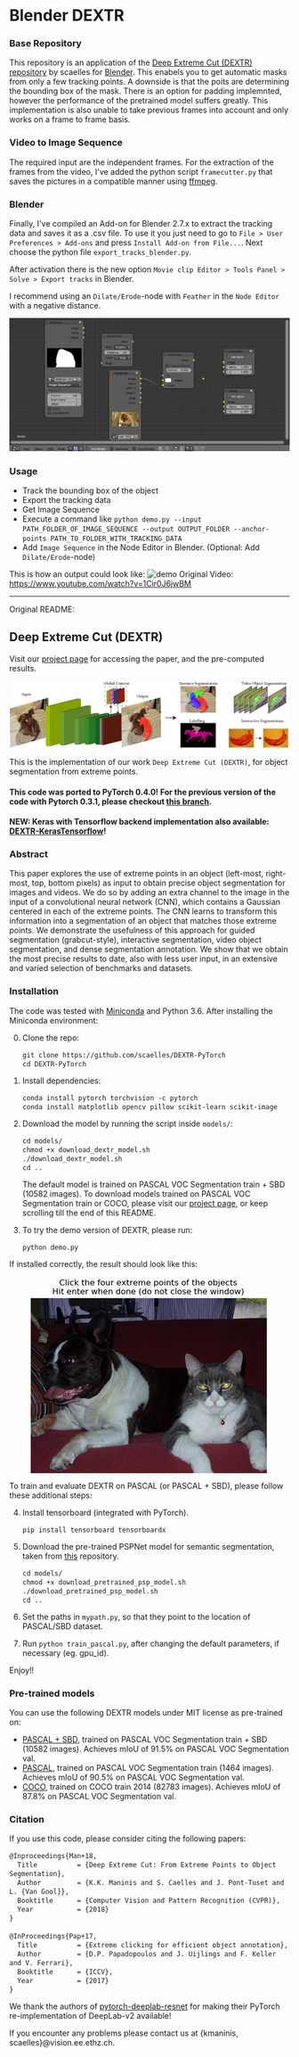 # Blender DEXTR

### Base Repository
This repository is an application of the [Deep Extreme Cut (DEXTR) repository](https://github.com/scaelles/DEXTR-PyTorch) by scaelles for [Blender](https://www.blender.org).
This enabels you to get automatic masks from only a few tracking points. A downside is that the poits are determining the bounding box of the mask. There is an option for padding implemnted, however the performance of the pretrained model suffers greatly. This implementation is also unable to take previous frames into account and only works on a frame to frame basis. 

### Video to Image Sequence
The required input are the independent frames. For the extraction of the frames from the video, I've added the python script `framecutter.py` that saves the pictures in a compatible manner using [ffmpeg](https://www.ffmpeg.org).


### Blender
Finally, I've compiled an Add-on for Blender 2.7.x to extract the tracking data and saves it as a .csv file. To use it you just need to go to `File > User Preferences > Add-ons` and press `Install Add-on from File...`. Next choose the python file `export_tracks_blender.py`. 

After activation there is the new option `Movie clip Editor > Tools Panel > Solve > Export tracks` in Blender. 

I recommend using an `Dilate/Erode`-node with `Feather` in the `Node Editor` with a negative distance.

![NodeEditor](https://github.com/lukas-blecher/Blender-DEXTR/blob/master/doc/node_editor.png?raw=true)

### Usage
 * Track the bounding box of the object
 * Export the tracking data
 * Get Image Sequence 
 * Execute a command like `python demo.py --input PATH_FOLDER_OF_IMAGE_SEQUENCE --output OUTPUT_FOLDER --anchor-points PATH_TO_FOLDER_WITH_TRACKING_DATA`
 * Add `Image Sequence` in the Node Editor in Blender. (Optional: Add `Dilate/Erode`-node)

This is how an output could look like: 
![demo](https://github.com/lukas-blecher/Blender-DEXTR/blob/master/doc/anim.gif?raw=true)
Original Video: https://www.youtube.com/watch?v=1Cir0J6jwBM

---

Original README:

## Deep Extreme Cut (DEXTR)
Visit our [project page](http://www.vision.ee.ethz.ch/~cvlsegmentation/dextr) for accessing the paper, and the pre-computed results.

![DEXTR](doc/dextr.png)

This is the implementation of our work `Deep Extreme Cut (DEXTR)`, for object segmentation from extreme points.

#### This code was ported to PyTorch 0.4.0! For the previous version of the code with Pytorch 0.3.1, please checkout [this branch](https://github.com/scaelles/DEXTR-PyTorch/tree/PyTorch-0.3.1).
#### NEW: Keras with Tensorflow backend implementation also available: [DEXTR-KerasTensorflow](https://github.com/scaelles/DEXTR-KerasTensorflow )!

### Abstract
This paper explores the use of extreme points in an object (left-most, right-most, top, bottom pixels) as input to obtain precise object segmentation for images and videos. We do so by adding an extra channel to the image in the input of a convolutional neural network (CNN), which contains a Gaussian centered in each of the extreme points. The CNN learns to transform this information into a segmentation of an object that matches those extreme points. We demonstrate the usefulness of this approach for guided segmentation (grabcut-style), interactive segmentation, video object segmentation, and dense segmentation annotation. We show that we obtain the most precise results to date, also with less user input, in an extensive and varied selection of benchmarks and datasets.

### Installation
The code was tested with [Miniconda](https://conda.io/miniconda.html) and Python 3.6. After installing the Miniconda environment:


0. Clone the repo:
    ```Shell
    git clone https://github.com/scaelles/DEXTR-PyTorch
    cd DEXTR-PyTorch
    ```
 
1. Install dependencies:
    ```Shell
    conda install pytorch torchvision -c pytorch
    conda install matplotlib opencv pillow scikit-learn scikit-image
    ```
  
2. Download the model by running the script inside ```models/```:
    ```Shell
    cd models/
    chmod +x download_dextr_model.sh
    ./download_dextr_model.sh
    cd ..
    ```
    The default model is trained on PASCAL VOC Segmentation train + SBD (10582 images). To download models trained on PASCAL VOC Segmentation train or COCO, please visit our [project page](http://www.vision.ee.ethz.ch/~cvlsegmentation/dextr/#downloads), or keep scrolling till the end of this README.

3. To try the demo version of DEXTR, please run:
    ```Shell
    python demo.py
    ```
If installed correctly, the result should look like this:
<p align="center"><img src="doc/github_teaser.gif" align="center" width=480 height=auto/></p>

To train and evaluate DEXTR on PASCAL (or PASCAL + SBD), please follow these additional steps:

4. Install tensorboard (integrated with PyTorch). 
    ```Shell
    pip install tensorboard tensorboardx
    ```

5. Download the pre-trained PSPNet model for semantic segmentation, taken from [this](https://github.com/isht7/pytorch-deeplab-resnet) repository.
    ```Shell
    cd models/
    chmod +x download_pretrained_psp_model.sh
    ./download_pretrained_psp_model.sh
    cd ..
    ```
6. Set the paths in ```mypath.py```, so that they point to the location of PASCAL/SBD dataset.

7. Run ```python train_pascal.py```, after changing the default parameters, if necessary (eg. gpu_id).

Enjoy!!

### Pre-trained models
You can use the following DEXTR models under MIT license as pre-trained on:
  * [PASCAL + SBD](https://data.vision.ee.ethz.ch/kmaninis/share/DEXTR/Downloads/models/dextr_pascal-sbd.pth), trained on PASCAL VOC Segmentation train + SBD (10582 images). Achieves mIoU of 91.5% on PASCAL VOC Segmentation val.
  * [PASCAL](https://data.vision.ee.ethz.ch/kmaninis/share/DEXTR/Downloads/models/dextr_pascal.pth), trained on PASCAL VOC Segmentation train (1464 images). Achieves mIoU of 90.5% on PASCAL VOC Segmentation val.
  * [COCO](https://data.vision.ee.ethz.ch/kmaninis/share/DEXTR/Downloads/models/dextr_coco.pth), trained on COCO train 2014 (82783 images). Achieves mIoU of 87.8% on PASCAL VOC Segmentation val.

### Citation
If you use this code, please consider citing the following papers:

	@Inproceedings{Man+18,
	  Title          = {Deep Extreme Cut: From Extreme Points to Object Segmentation},
	  Author         = {K.K. Maninis and S. Caelles and J. Pont-Tuset and L. {Van Gool}},
	  Booktitle      = {Computer Vision and Pattern Recognition (CVPR)},
	  Year           = {2018}
	}

	@InProceedings{Pap+17,
	  Title          = {Extreme clicking for efficient object annotation},
	  Author         = {D.P. Papadopoulos and J. Uijlings and F. Keller and V. Ferrari},
	  Booktitle      = {ICCV},
	  Year           = {2017}
	}


We thank the authors of [pytorch-deeplab-resnet](https://github.com/isht7/pytorch-deeplab-resnet) for making their PyTorch re-implementation of DeepLab-v2 available!

If you encounter any problems please contact us at {kmaninis, scaelles}@vision.ee.ethz.ch.
